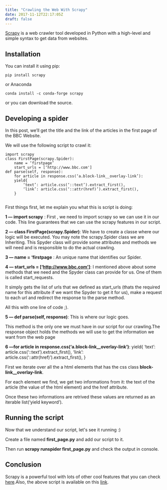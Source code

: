 ```yaml
---
title: "Crawling the Web With Scrapy"
date: 2017-11-12T22:17:05Z
draft: false
---
```


[Scrapy](https://scrapy.org/) is a web crawler tool developed in Python with a high-level and simple syntax to get data from websites.

## Installation

You can install it using pip:

```
pip install scrapy
```

or Anaconda

```
conda install -c conda-forge scrapy
```

or you can download the source.

## Developing a spider

In this post, we’ll get the title and the link of the articles in the first page of the BBC Website.

We will use the following script to crawl it:

```
import scrapy
class FirstPage(scrapy.Spider):
 	name = ‘firstpage’
 	start_urls = [‘http://www.bbc.com']
def parse(self, response):
 	for article in response.css(‘a.block-link__overlay-link’):
 	yield{
 		‘text’: article.css(‘::text’).extract_first(),
 		‘link’: article.css(‘::attr(href)’).extract_first(),
	}
	
```

First things first, let me explain you what this is script is doing:

**1 — import scrapy** :
First , we need to import scrapy so we can use it in our code.
This line guarantees that we can use the scrapy features in our script.

**2 — class FirstPage(scrapy.Spider)**:
We have to create a classe where our logic will be executed. You may note the scrapy.Spider class we are Inheriting. This Spyder class will provide some attributes and methods we will need and is responsible to do the actual crawling.

**3 — name = ‘firstpage** :
An unique name that identifies our Spider.

**4 — start_urls = [‘http://www.bbc.com']**:
I mentioned above about some methods that we need and the Spyder class can provide for us. One of them is called start_requests.

It simply gets the list of urls that we defined as start_urls (thats the required name for this attribute if we want the Spyder to get it for us), make a request to each url and redirect the response to the parse method.

All this with one line of code ;).

**5 — def parse(self, response)**:
This is where our logic goes.

This method is the only one we must have in our script for our crawling.The response object holds the methods we will use to get the information we want from the web page

**6 —for article in response.css(‘a.block-link__overlay-link’)**:
yield{
‘text’: article.css(‘::text’).extract_first(),
‘link’: article.css(‘::attr(href)’).extract_first(),
}

First we iterate over all the a html elements that has the css class **block-link__overlay-link**.

For each element we find, we get two informations from it: the text of the article (the value of the html element) and the href attribute.

Once these two informations are retrived these values are returned as an iterable list(‘yield keyword’).

## Running the script

Now that we understand our script, let's see it running :)

Create a file named **first_page.py** and add our script to it.

Then run **scrapy runspider first_page.py** and check the output in console.

## Conclusion

Scrapy is a powerful tool with lots of other cool features that you can check [here](https://docs.scrapy.org/en/latest/).Also, the above script is available on this [link](https://github.com/jeyvison/scrapy-tutorial).

